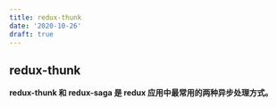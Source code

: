 ```yaml
---
title: redux-thunk
date: '2020-10-26'
draft: true
---
```


## redux-thunk

**redux-thunk 和 redux-saga 是 redux 应用中最常用的两种异步处理方式。**
